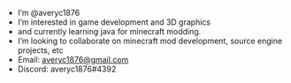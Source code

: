 -  I’m @averyc1876
-  I’m interested in game development and 3D graphics
-  and currently learning java for minecraft modding.
-  I’m looking to collaborate on minecraft mod development, source engine projects, etc
-  Email: averyc1876@gmail.com
-  Discord: averyc1876#4392

<!---
averyc1876/averyc1876 is a ✨ special ✨ repository because its `README.md` (this file) appears on your GitHub profile.
You can click the Preview link to take a look at your changes.
--->
